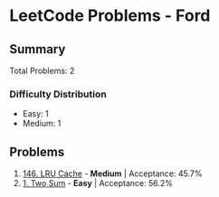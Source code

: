 # LeetCode Problems - Ford

## Summary
Total Problems: 2

### Difficulty Distribution

- Easy: 1
- Medium: 1

## Problems

1. [146. LRU Cache](https://leetcode.com/problems/lru-cache/) - **Medium** | Acceptance: 45.7%
2. [1. Two Sum](https://leetcode.com/problems/two-sum/) - **Easy** | Acceptance: 56.2%